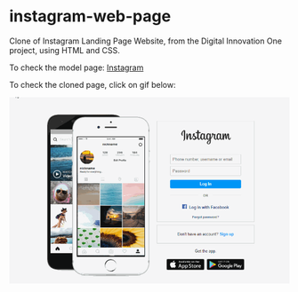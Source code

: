 # instagram-web-page

Clone of Instagram Landing Page Website, from the Digital Innovation One project, using HTML and CSS.

To check the model page: [Instagram](https://www.instagram.com/)

To check the cloned page, click on gif below:

[![](img/pitch.gif)](https://ventura-v.github.io/clone-instagram-login-page-html-css-dio/)
